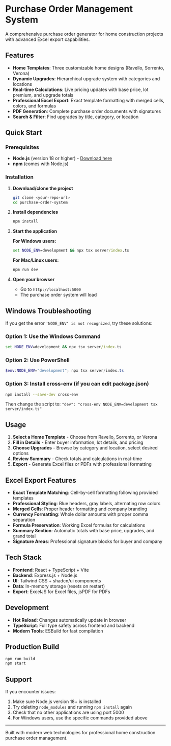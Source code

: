 # Purchase Order Management System

A comprehensive purchase order generator for home construction projects with advanced Excel export capabilities.

## Features

- **Home Templates**: Three customizable home designs (Ravello, Sorrento, Verona)
- **Dynamic Upgrades**: Hierarchical upgrade system with categories and locations
- **Real-time Calculations**: Live pricing updates with base price, lot premium, and upgrade totals
- **Professional Excel Export**: Exact template formatting with merged cells, colors, and formulas
- **PDF Generation**: Complete purchase order documents with signatures
- **Search & Filter**: Find upgrades by title, category, or location

## Quick Start

### Prerequisites
- **Node.js** (version 18 or higher) - [Download here](https://nodejs.org/)
- **npm** (comes with Node.js)

### Installation

1. **Download/clone the project**
   ```bash
   git clone <your-repo-url>
   cd purchase-order-system
   ```

2. **Install dependencies**
   ```bash
   npm install
   ```

3. **Start the application**

   **For Windows users:**
   ```cmd
   set NODE_ENV=development && npx tsx server/index.ts
   ```

   **For Mac/Linux users:**
   ```bash
   npm run dev
   ```

4. **Open your browser**
   - Go to `http://localhost:5000`
   - The purchase order system will load

## Windows Troubleshooting

If you get the error `'NODE_ENV' is not recognized`, try these solutions:

### Option 1: Use the Windows Command
```cmd
set NODE_ENV=development && npx tsx server/index.ts
```

### Option 2: Use PowerShell
```powershell
$env:NODE_ENV="development"; npx tsx server/index.ts
```

### Option 3: Install cross-env (if you can edit package.json)
```bash
npm install --save-dev cross-env
```
Then change the script to: `"dev": "cross-env NODE_ENV=development tsx server/index.ts"`

## Usage

1. **Select a Home Template** - Choose from Ravello, Sorrento, or Verona
2. **Fill in Details** - Enter buyer information, lot details, and pricing
3. **Choose Upgrades** - Browse by category and location, select desired options
4. **Review Summary** - Check totals and calculations in real-time
5. **Export** - Generate Excel files or PDFs with professional formatting

## Excel Export Features

- **Exact Template Matching**: Cell-by-cell formatting following provided templates
- **Professional Styling**: Blue headers, gray labels, alternating row colors
- **Merged Cells**: Proper header formatting and company branding
- **Currency Formatting**: Whole dollar amounts with proper comma separation
- **Formula Preservation**: Working Excel formulas for calculations
- **Summary Section**: Automatic totals with base price, upgrades, and grand total
- **Signature Areas**: Professional signature blocks for buyer and company

## Tech Stack

- **Frontend**: React + TypeScript + Vite
- **Backend**: Express.js + Node.js
- **UI**: Tailwind CSS + shadcn/ui components
- **Data**: In-memory storage (resets on restart)
- **Export**: ExcelJS for Excel files, jsPDF for PDFs

## Development

- **Hot Reload**: Changes automatically update in browser
- **TypeScript**: Full type safety across frontend and backend
- **Modern Tools**: ESBuild for fast compilation

## Production Build

```bash
npm run build
npm start
```

## Support

If you encounter issues:
1. Make sure Node.js version 18+ is installed
2. Try deleting `node_modules` and running `npm install` again
3. Check that no other applications are using port 5000
4. For Windows users, use the specific commands provided above

---

Built with modern web technologies for professional home construction purchase order management.
